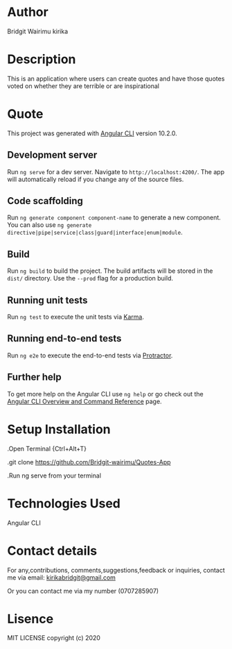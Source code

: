 # Author
Bridgit Wairimu kirika

# Description

This is an application where users can create quotes and have those quotes voted on whether they are terrible or are inspirational


# Quote

This project was generated with [Angular CLI](https://github.com/angular/angular-cli) version 10.2.0.

## Development server

Run `ng serve` for a dev server. Navigate to `http://localhost:4200/`. The app will automatically reload if you change any of the source files.

## Code scaffolding

Run `ng generate component component-name` to generate a new component. You can also use `ng generate directive|pipe|service|class|guard|interface|enum|module`.

## Build

Run `ng build` to build the project. The build artifacts will be stored in the `dist/` directory. Use the `--prod` flag for a production build.

## Running unit tests

Run `ng test` to execute the unit tests via [Karma](https://karma-runner.github.io).

## Running end-to-end tests

Run `ng e2e` to execute the end-to-end tests via [Protractor](http://www.protractortest.org/).

## Further help

To get more help on the Angular CLI use `ng help` or go check out the [Angular CLI Overview and Command Reference](https://angular.io/cli) page.

# Setup Installation  
.Open Terminal {Ctrl+Alt+T}

 .git clone https://github.com/Bridgit-wairimu/Quotes-App
 
 .Run ng serve from your terminal


# Technologies Used
 Angular CLI

# Contact details
For any,contributions, comments,suggestions,feedback or inquiries, contact me via email: kirikabridgit@gmail.com

Or you can contact me via my number (0707285907)

 # Lisence
 MIT LICENSE
 copyright (c) 2020